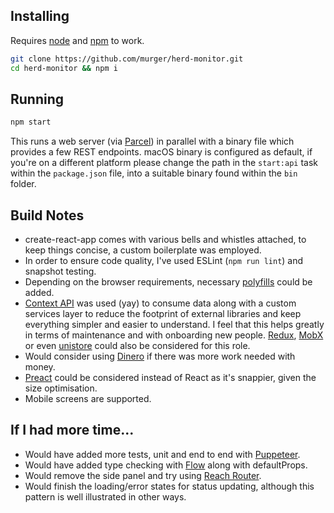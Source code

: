## Installing

Requires [node](http://nodejs.org) and [npm](https://npmjs.com) to work.

```sh
git clone https://github.com/murger/herd-monitor.git
cd herd-monitor && npm i
```

## Running

```sh
npm start
```

This runs a web server (via [Parcel](https://parceljs.org/)) in parallel with a binary file which provides a few REST endpoints. macOS binary is configured as default, if you're on a different platform please change the path in the `start:api` task within the `package.json` file, into a suitable binary found within the `bin` folder.

## Build Notes
- create-react-app comes with various bells and whistles attached, to keep things concise, a custom boilerplate was employed.
- In order to ensure code quality, I've used ESLint (`npm run lint`) and snapshot testing.
- Depending on the browser requirements, necessary [polyfills](https://www.npmjs.com/package/core-js) could be added.
- [Context API](https://reactjs.org/docs/context.html) was used (yay) to consume data along with a custom services layer to reduce the footprint of external libraries and keep everything simpler and easier to understand. I feel that this helps greatly in terms of maintenance and with onboarding new people. [Redux](https://redux.js.org/), [MobX](https://mobx.js.org/) or even
[unistore](https://www.npmjs.com/package/unistore) could also be considered for this role.
- Would consider using [Dinero](https://sarahdayan.github.io/dinero.js/) if there was more work needed with money.
- [Preact](https://preactjs.com/) could be considered instead of React as it's snappier, given the size optimisation.
- Mobile screens are supported.

## If I had more time...
- Would have added more tests, unit and end to end with [Puppeteer](https://pptr.dev/).
- Would have added type checking with [Flow](https://flow.org/) along with defaultProps.
- Would remove the side panel and try using [Reach Router](https://reach.tech/router).
- Would finish the loading/error states for status updating, although this pattern is well illustrated in other ways.
